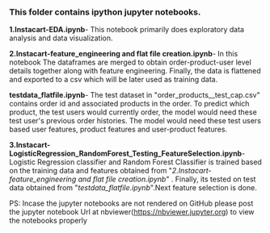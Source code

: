 ### This folder contains ipython jupyter notebooks.

**1.Instacart-EDA.ipynb**-	This notebook primarily does exploratory data analysis and data visualization.

**2.Instacart-feature_engineering and flat file creation.ipynb**-	 In this notebook The dataframes are merged to obtain order-product-user level details together along with feature engineering. Finally, the data is flattened and exported to a csv which will be later used as training data.

**testdata_flatfile.ipynb**- The test dataset in "order_products__test_cap.csv" contains order id and associated products in the order. To predict which product, the test users would currently order, the model would need these test user's previous order histories. The model would need these test users based user features, product features and user-product features.

**3.Instacart-LogisticRegression_RandomForest_Testing_FeatureSelection.ipynb**-Logistic Regression classifier and Random Forest Classifier is trained based on the training data and features obtained from "*2.Instacart-feature_engineering and flat file creation.ipynb*" . Finally, its tested on test data obtained from "*testdata_flatfile.ipynb*".Next feature selection is done.



PS: Incase the jupyter notebooks are not rendered on GitHub please post the jupyter notebook Url at nbviewer(https://nbviewer.jupyter.org) to view the notebooks properly
